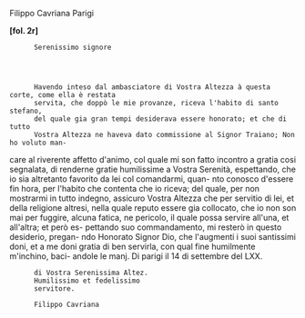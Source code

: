 Filippo Cavriana
Parigi




    
      
        
**[fol. 2r]**


        
          Serenissimo signore
        


        
          Havendo inteso dal ambasciatore di Vostra Altezza à questa corte, come ella è restata
          servita, che doppò le mie provanze, riceva l'habito di santo stefano,
          del quale gia gran tempi desiderava essere honorato; et che di tutto
          Vostra Altezza ne haveva dato commissione al Signor Traiano; Non ho voluto man-
care al riverente affetto d'animo, col quale mi son fatto incontro
          a gratia cosi segnalata, di renderne gratie humilissime a Vostra Serenità,
          espettando, che io sia altretanto favorito da lei col comandarmi, quan-
nto conosco d'essere fin hora, per l'habito che contenta che io riceva;
          del quale, per non mostrarmi in tutto indegno, assicuro Vostra Altezza che per
          servitio di lei, et della religione altresi, nella quale reputo essere
          gia collocato, che io non son mai per fuggire, alcuna fatica, ne
          pericolo, il quale possa servire all'una, et all'altra; et però es-
pettando suo commandamento, mi resterò in questo desiderio, pregan-
ndo Honorato Signor Dio, che l'augmenti i suoi santissimi doni, et a me doni
          gratia di ben servirla, con qual fine humilmente m'inchino, baci-
andole le manj. Di parigi il 14 di settembre del LXX.
        


        
          di Vostra Serenissima Altez.
          Humilissimo et fedelissimo
          servitore.
          
          Filippo Cavriana
        


      
    
  
